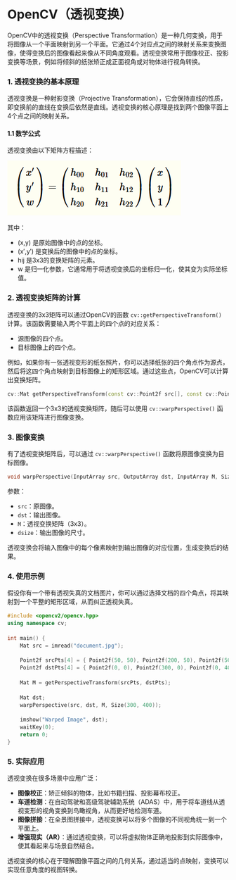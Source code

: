 # OpenCV（透视变换）

OpenCV中的透视变换（Perspective Transformation）是一种几何变换，用于将图像从一个平面映射到另一个平面。它通过4个对应点之间的映射关系来变换图像，使得变换后的图像看起来像从不同角度观看。透视变换常用于图像校正、投影变换等场景，例如将倾斜的纸张矫正成正面视角或对物体进行视角转换。

### 1. 透视变换的基本原理

透视变换是一种射影变换（Projective Transformation），它会保持直线的性质，即变换前的直线在变换后依然是直线。透视变换的核心原理是找到两个图像平面上4个点之间的映射关系。

#### 1.1 数学公式

透视变换由以下矩阵方程描述：

![image-20250806102830901](./assets/image-20250806102830901.png)



其中：

- (x,y) 是原始图像中的点的坐标。
- (x′,y′) 是变换后的图像中的点的坐标。
- hij 是3x3的变换矩阵的元素。
- w 是归一化参数，它通常用于将透视变换后的坐标归一化，使其变为实际坐标值。



### 2. 透视变换矩阵的计算

透视变换的3x3矩阵可以通过OpenCV的函数 `cv::getPerspectiveTransform()` 计算。该函数需要输入两个平面上的四个点的对应关系：

- 源图像的四个点。
- 目标图像上的四个点。

例如，如果你有一张透视变形的纸张照片，你可以选择纸张的四个角点作为源点，然后将这四个角点映射到目标图像上的矩形区域。通过这些点，OpenCV可以计算出变换矩阵。

```cpp
cv::Mat getPerspectiveTransform(const cv::Point2f src[], const cv::Point2f dst[]);
```

该函数返回一个3x3的透视变换矩阵，随后可以使用 `cv::warpPerspective()` 函数应用该矩阵进行图像变换。

### 3. 图像变换

有了透视变换矩阵后，可以通过 `cv::warpPerspective()` 函数将原图像变换为目标图像。

```cpp
void warpPerspective(InputArray src, OutputArray dst, InputArray M, Size dsize);
```

参数：

- `src`：原图像。
- `dst`：输出图像。
- `M`：透视变换矩阵（3x3）。
- `dsize`：输出图像的尺寸。

透视变换会将输入图像中的每个像素映射到输出图像的对应位置，生成变换后的结果。

### 4. 使用示例

假设你有一个带有透视失真的文档图片，你可以通过选择文档的四个角点，将其映射到一个平整的矩形区域，从而纠正透视失真。

```cpp
#include <opencv2/opencv.hpp>
using namespace cv;

int main() {
    Mat src = imread("document.jpg");
    
    Point2f srcPts[4] = { Point2f(50, 50), Point2f(200, 50), Point2f(50, 200), Point2f(200, 200) };
    Point2f dstPts[4] = { Point2f(0, 0), Point2f(300, 0), Point2f(0, 400), Point2f(300, 400) };
    
    Mat M = getPerspectiveTransform(srcPts, dstPts);
    
    Mat dst;
    warpPerspective(src, dst, M, Size(300, 400));
    
    imshow("Warped Image", dst);
    waitKey(0);
    return 0;
}
```

### 5. 实际应用

透视变换在很多场景中应用广泛：

- **图像校正**：矫正倾斜的物体，比如书籍扫描、投影幕布校正。
- **车道检测**：在自动驾驶和高级驾驶辅助系统（ADAS）中，用于将车道线从透视变形的视角变换到鸟瞰视角，从而更好地检测车道。
- **图像拼接**：在全景图拼接中，透视变换可以将多个图像的不同视角统一到一个平面上。
- **增强现实（AR）**：通过透视变换，可以将虚拟物体正确地投影到实际图像中，使其看起来与场景自然结合。

透视变换的核心在于理解图像平面之间的几何关系，通过适当的点映射，变换可以实现任意角度的视图转换。